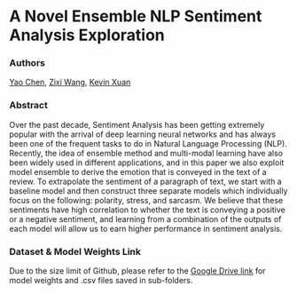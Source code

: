 # A Novel Ensemble NLP Sentiment Analysis Exploration

### Authors
[Yao Chen](https://github.com/yaoc16), [Zixi Wang](https://github.com/zwang-MIDS), [Kevin Xuan](https://github.com/kevinxuan)

### Abstract
Over the past decade, Sentiment Analysis has been getting extremely popular with the arrival of deep learning neural networks and has always been one of the frequent tasks to do in Natural Language Processing (NLP). Recently, the idea of ensemble method and multi-modal learning have also been widely used in different applications, and in this paper we also exploit model ensemble to derive the emotion that is conveyed in the text of a review. To extrapolate the sentiment of a paragraph of text, we start with a baseline model and then construct three separate models which individually focus on the following: polarity, stress, and sarcasm. We believe that these sentiments have high correlation to whether the text is conveying a positive or a negative sentiment, and learning from a combination of the outputs of each model will allow us to earn higher performance in sentiment analysis.

### Dataset & Model Weights Link

Due to the size limit of Github, please refer to the [Google Drive link](https://drive.google.com/drive/folders/14U7acdOpv9rrqWpMV6kvUwPSGdiZI84K?usp=sharing) for model weights and .csv files saved in sub-folders.
